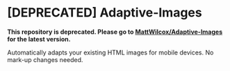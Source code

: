 [DEPRECATED] Adaptive-Images
===============

**This repository is deprecated. Please go to [MattWilcox/Adaptive-Images](https://github.com/MattWilcox/Adaptive-Images) for the latest version.**

Automatically adapts your existing HTML images for mobile devices. No mark-up changes needed.
